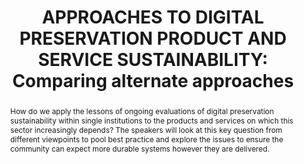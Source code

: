---
abstract: How do we apply the lessons of ongoing evaluations of digital preservation
  sustainability within single institutions to the products and services on which
  this sector increasingly depends? The speakers will look at this key question from
  different viewpoints to pool best practice and explore the issues to ensure the
  community can expect more durable systems however they are delivered.
creators:
- O’Sullivan, Jack
- Rieger, Oya Y.
- Stewart, Kelly
- Guicherd-Callin, Thib
- Giaretta, David
- Kilbride, William
date: null
document_url: https://www.ideals.illinois.edu/items/128287/bitstreams/428939/data.pdf
grand_parent: iPRES
institutions: []
keywords:
- sustainability
- products
- services
- standards
landing_page_url: https://hdl.handle.net/2142/121083
language: eng
layout: publication
license: CC-BY 4.0 International
notes_url: null
parent: iPRES 2023
presentation_url: null
size: null
source_name: iPRES
title: 'APPROACHES TO DIGITAL PRESERVATION PRODUCT AND SERVICE SUSTAINABILITY: Comparing
  alternate approaches'
type: unknown
year: 2023
---